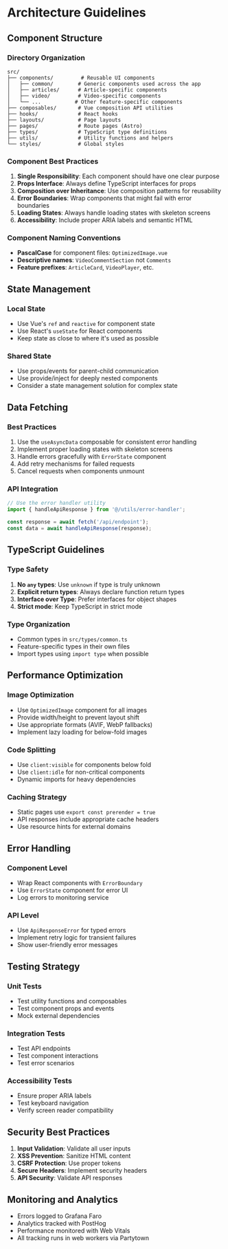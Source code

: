 # Architecture Guidelines

## Component Structure

### Directory Organization

```
src/
├── components/         # Reusable UI components
│   ├── common/        # Generic components used across the app
│   ├── articles/      # Article-specific components
│   ├── video/         # Video-specific components
│   └── ...           # Other feature-specific components
├── composables/       # Vue composition API utilities
├── hooks/             # React hooks
├── layouts/           # Page layouts
├── pages/             # Route pages (Astro)
├── types/             # TypeScript type definitions
├── utils/             # Utility functions and helpers
└── styles/            # Global styles
```

### Component Best Practices

1. **Single Responsibility**: Each component should have one clear purpose
2. **Props Interface**: Always define TypeScript interfaces for props
3. **Composition over Inheritance**: Use composition patterns for reusability
4. **Error Boundaries**: Wrap components that might fail with error boundaries
5. **Loading States**: Always handle loading states with skeleton screens
6. **Accessibility**: Include proper ARIA labels and semantic HTML

### Component Naming Conventions

- **PascalCase** for component files: `OptimizedImage.vue`
- **Descriptive names**: `VideoCommentSection` not `Comments`
- **Feature prefixes**: `ArticleCard`, `VideoPlayer`, etc.

## State Management

### Local State
- Use Vue's `ref` and `reactive` for component state
- Use React's `useState` for React components
- Keep state as close to where it's used as possible

### Shared State
- Use props/events for parent-child communication
- Use provide/inject for deeply nested components
- Consider a state management solution for complex state

## Data Fetching

### Best Practices
1. Use the `useAsyncData` composable for consistent error handling
2. Implement proper loading states with skeleton screens
3. Handle errors gracefully with `ErrorState` component
4. Add retry mechanisms for failed requests
5. Cancel requests when components unmount

### API Integration
```typescript
// Use the error handler utility
import { handleApiResponse } from '@/utils/error-handler';

const response = await fetch('/api/endpoint');
const data = await handleApiResponse(response);
```

## TypeScript Guidelines

### Type Safety
1. **No `any` types**: Use `unknown` if type is truly unknown
2. **Explicit return types**: Always declare function return types
3. **Interface over Type**: Prefer interfaces for object shapes
4. **Strict mode**: Keep TypeScript in strict mode

### Type Organization
- Common types in `src/types/common.ts`
- Feature-specific types in their own files
- Import types using `import type` when possible

## Performance Optimization

### Image Optimization
- Use `OptimizedImage` component for all images
- Provide width/height to prevent layout shift
- Use appropriate formats (AVIF, WebP fallbacks)
- Implement lazy loading for below-fold images

### Code Splitting
- Use `client:visible` for components below fold
- Use `client:idle` for non-critical components
- Dynamic imports for heavy dependencies

### Caching Strategy
- Static pages use `export const prerender = true`
- API responses include appropriate cache headers
- Use resource hints for external domains

## Error Handling

### Component Level
- Wrap React components with `ErrorBoundary`
- Use `ErrorState` component for error UI
- Log errors to monitoring service

### API Level
- Use `ApiResponseError` for typed errors
- Implement retry logic for transient failures
- Show user-friendly error messages

## Testing Strategy

### Unit Tests
- Test utility functions and composables
- Test component props and events
- Mock external dependencies

### Integration Tests
- Test API endpoints
- Test component interactions
- Test error scenarios

### Accessibility Tests
- Ensure proper ARIA labels
- Test keyboard navigation
- Verify screen reader compatibility

## Security Best Practices

1. **Input Validation**: Validate all user inputs
2. **XSS Prevention**: Sanitize HTML content
3. **CSRF Protection**: Use proper tokens
4. **Secure Headers**: Implement security headers
5. **API Security**: Validate API responses

## Monitoring and Analytics

- Errors logged to Grafana Faro
- Analytics tracked with PostHog
- Performance monitored with Web Vitals
- All tracking runs in web workers via Partytown